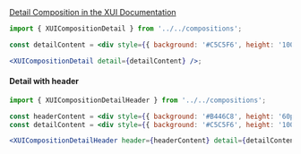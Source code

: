 <!-- Detail -->
<div class="xui-margin-vertical">
	<a href="../section-compositions-detail.html" isDocLink>Detail Composition in the XUI Documentation</a>
</div>

```jsx harmony
import { XUICompositionDetail } from '../../compositions';

const detailContent = <div style={{ background: '#C5C5F6', height: '100px' }} />;

<XUICompositionDetail detail={detailContent} />;
```

#### Detail with header

```jsx harmony
import { XUICompositionDetailHeader } from '../../compositions';

const headerContent = <div style={{ background: '#B446C8', height: '60px' }} />;
const detailContent = <div style={{ background: '#C5C5F6', height: '100px' }} />;

<XUICompositionDetailHeader header={headerContent} detail={detailContent} />;
```

